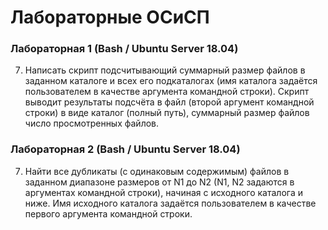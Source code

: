 # Лабораторные ОСиСП
### Лабораторная 1 (Bash / Ubuntu Server 18.04)
7. Написать скрипт подсчитывающий суммарный размер файлов в заданном каталоге и всех его подкаталогах (имя каталога задаётся пользователем в качестве аргумента командной строки). Скрипт выводит результаты подсчёта в файл (второй аргумент командной строки) в виде каталог (полный путь), суммарный размер файлов число просмотренных файлов.

### Лабораторная 2 (Bash / Ubuntu Server 18.04)
7. Найти все дубликаты (с одинаковым содержимым) файлов в заданном диапазоне размеров от N1 до N2 (N1, N2 задаются в аргументах командной строки), начиная с исходного каталога и ниже. Имя исходного каталога задаётся пользователем в качестве первого аргумента командной строки.